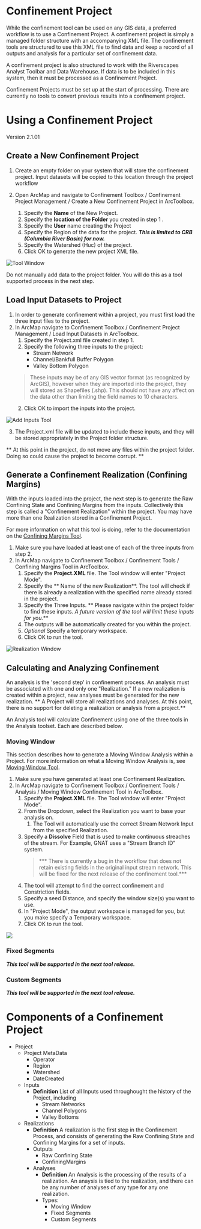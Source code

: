 
# Confinement Project

While the confinement tool can be used on any GIS data, a preferred workflow is to use a Confinement Project. A confinement project is simply a managed folder structure with an accompanying XML file. The confinement tools are structured to use this XML file to find data and keep a record of all outputs and analysis for a particular set of confinement data. 

A confinement project is also structured to work with the Riverscapes Analyst Toolbar and Data Warehouse. If data is to be included in this system, then it must be processed as a Confinement Project.

Confinement Projects must be set up at the start of processing. There are currently no tools to convert previous results into a confinement project.


# Using a Confinement Project
Version 2.1.01
## Create a New Confinement Project
1. Create an empty folder on your system that will store the confinement project. Input datasets will be copied to this location through the project workflow

2. Open ArcMap and navigate to Confinement Toolbox / Confinement Project Management / Create a New Confinement Project in ArcToolbox.
	1. Specify the **Name** of the New Project.
	2. Specify the **location of the Folder** you created in step 1 .
	3. Specify the **User** name creating the Project
	4. Specify the Region of the data for the project. ***This is limited to CRB (Columbia River Basin) for now.***
	5. Specify the Watershed (Huc) of the project.
	6. Click OK to generate the new project XML file.

![Tool Window](Images/NewConfinementProjectToolWindow.PNG "Confinement Project")

Do not manually add data to the project folder. You will do this as a tool supported process in the next step. 

## Load Input Datasets to Project

1. In order to generate confinement within a project, you must first load the three input files to the project.
2. In ArcMap navigate to Confinement Toolbox / Confinement Project Management /  Load Input Datasets in ArcToolbox.
	1. Specify the Project.xml file created in step 1.
	2. Specify the following three inputs to the project:
		* Stream Network
		* Channel/Bankfull Buffer Polygon
		* Valley Bottom Polygon
	> These inputs may be of any GIS vector format (as recognized by ArcGIS), however when they are imported into the project, they will stored as Shapefiles (.shp). This should not have any affect on the data other than limiting the field names to 10 characters. 	
	2. Click OK to import the inputs into the project.
	
![Add Inputs Tool](Images/AddInputsToProjectToolWindow.PNG)

3. The Project.xml file will be updated to include these inputs, and they will be stored appropriately in the Project folder structure.

** At this point in the project, do not move any files within the project folder. Doing so could cause the project to become corrupt. **	

## Generate a Confinement Realization (Confining Margins)

With the inputs loaded into the project, the next step is to generate the Raw Confining State and Confining Margins from the inputs. Collectively this step is called a "Confinement Realization" within the project. You may have more than one Realization stored in a Confinement Project.

For more information on what this tool is doing, refer to the documentation on the [Confining Margins Tool](ConfinementTool).

1. Make sure you have loaded at least one of each of the three inputs from step 2.
2. In ArcMap navigate to Confinement Toolbox / Confinement Tools /  Confining Margins Tool in ArcToolbox.
	1. Specify the **Project.XML** file. The Tool window will enter "Project Mode".
	2. Specify the ** Name of the new Realization**. The tool will check if there is already a realization with the specified name already stored in the project.
	3. Specify the Three Inputs.
	** Please navigate within the project folder to find these inputs. *A future version of the tool will limit these inputs for you.***
	2. The outputs will be automatically created for you within the project.
	3. *Optional* Specify a temporary workspace.
	4. Click OK to run the tool.

![Realization Window](Images/ConfiementRealizationToolWindow.PNG)

## Calculating and Analyzing Confinement

An analysis is the 'second step' in confinement process. An analysis must be associated with one and only one "Realization." If a new realization is created within a project, new analyses must be generated for the new realization. ** A Project will store all realizations and analyses. At this point, there is no support for deleting a realization or analysis from a project.**

An Analysis tool will calculate Confinement  using one of the three tools in the Analysis toolset. Each are described below.

### Moving Window
This section describes how to generate a Moving Window Analysis within a Project. For more information on what a Moving Window Analysis is, see [Moving Window Tool](MovingWindowTool).

1. Make sure you have generated at least one Confinement Realization.
2. In ArcMap navigate to Confinement Toolbox / Confinement Tools / Analysis / Moving Window Confinement Tool in ArcToolbox.
	1. Specify the **Project.XML** file. The Tool window will enter "Project Mode".
	2. From the Dropdown, select the Realization you want to base your analysis on.
		1. The Tool will automatically use the correct Stream Network Input from the specified Realization.
	2. Specify a **Dissolve** Field that is used to make continuous streaches of the stream. For Example, GNAT uses a "Stream Branch ID" system. 
		> *** There is currently a bug in the workflow that does not retain existing fields in the original input stream network. This will be fixed for the next release of the confinement tool.***
	4. The tool will attempt to find the correct confinement and Constriction fields.
	5.  Specify a seed Distance, and specify the window size(s) you want to use.
	6.  In "Project Mode", the output workspace is managed for you, but you make specify a Temporary workspace.
	7.  Click OK to run the tool.

![](Images/MovingWindowToolWindow.PNG)

### Fixed Segments
***This tool will be supported in the next tool release.***

### Custom Segments
***This tool will be supported in the next tool release.***

# Components of a Confinement Project

- Project
	- Project MetaData
		- Operator
		- Region
		- Watershed
		- DateCreated
	- Inputs
		- **Definition** List of all Inputs used throughought the history of the Project, including
			- Stream Networks
			- Channel Polygons
			- Valley Bottoms
	- Realizations
		- **Definition** A realization is the first step in the Confinement Process, and consists of generating the Raw Confining State and Confining Margins for a set of inputs. 
		- Outputs
			- Raw Confining State
			- ConfiningMargins
		- Analyses
			- **Definition** An Analysis is the processing of the results of a realization. An anaysis is tied to the realization, and there can be any number of analyses of any type for any one realization.
			- Types:
				- Moving Window
				- Fixed Segments
				- Custom Segments